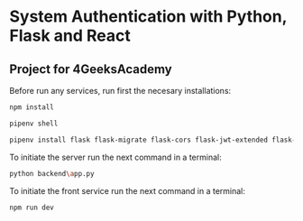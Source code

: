 # System Authentication with Python, Flask and React
## Project for 4GeeksAcademy

Before run any services, run first the necesary installations:
```sh
npm install
```
```sh
pipenv shell
```
```sh
pipenv install flask flask-migrate flask-cors flask-jwt-extended flask-sqlalchemy python-dotenv
```

To initiate the server run the next command in a terminal:
```sh
python backend\app.py
```

To initiate the front service run the next command in a terminal:
```sh
npm run dev
```